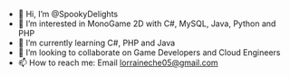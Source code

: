 - 👋 Hi, I’m @SpookyDelights
- 👀 I’m interested in MonoGame 2D with C#, MySQL, Java, Python and PHP
- 🌱 I’m currently learning C#, PHP and Java
- 💞️ I’m looking to collaborate on Game Developers and Cloud Engineers
- 📫 How to reach me: Email lorraineche05@gmail.com

<!---
SpookyDelights/SpookyDelights is a ✨ special ✨ repository because its `README.md` (this file) appears on your GitHub profile.
You can click the Preview link to take a look at your changes.
--->

